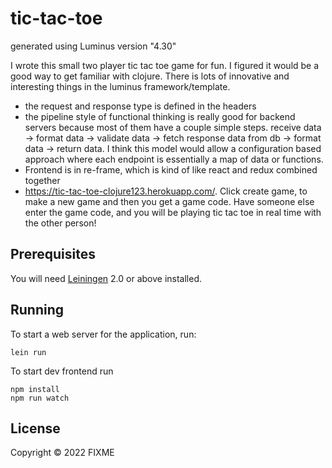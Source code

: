 # tic-tac-toe

generated using Luminus version "4.30"

I wrote this small two player tic tac toe game for fun. I figured it would be a good way to get familiar with clojure. There is lots of innovative and interesting things in the luminus framework/template. 

- the request and response type is defined in the headers
- the pipeline style of functional thinking is really good for backend servers because most of them have a couple simple steps. receive data -> format data -> validate data -> fetch response data from db -> format data -> return data. I think this model would allow a configuration based approach where each endpoint is essentially a map of data or functions.
- Frontend is in re-frame, which is kind of like react and redux combined together
- https://tic-tac-toe-clojure123.herokuapp.com/. Click create game, to make a new game and then you get a game code. Have someone else enter the game code, and you will be playing tic tac toe in real time with the other person!

## Prerequisites

You will need [Leiningen][1] 2.0 or above installed.

[1]: https://github.com/technomancy/leiningen

## Running

To start a web server for the application, run:

    lein run 
To start dev frontend run


    npm install
    npm run watch

## License

Copyright © 2022 FIXME
